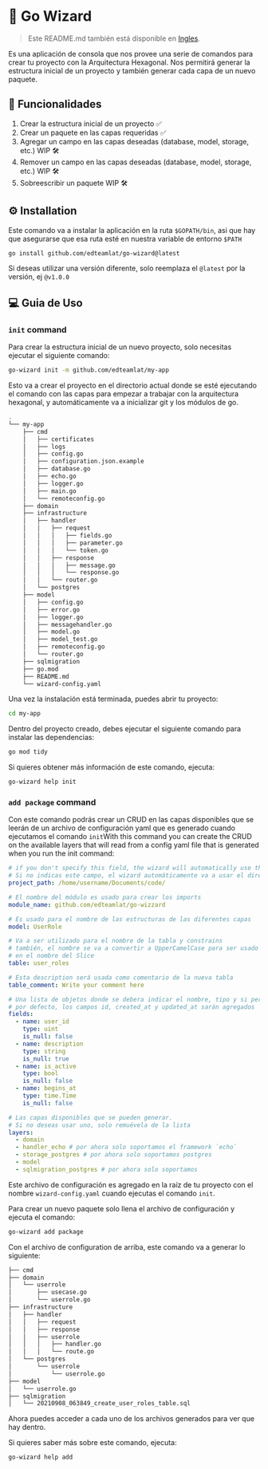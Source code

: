 # 🧙 Go Wizard

> Este README.md también está disponible en [Ingles](README.md).

Es una aplicación de consola que nos provee una serie de comandos para crear tu proyecto con la Arquitectura Hexagonal.
Nos permitirá generar la estructura inicial de un proyecto y también generar cada capa de un nuevo paquete.

## 🎯 Funcionalidades

1. Crear la estructura inicial de un proyecto ✅
2. Crear un paquete en las capas requeridas ✅
3. Agregar un campo en las capas deseadas (database, model, storage, etc.) WIP 🛠
4. Remover un campo en las capas deseadas (database, model, storage, etc.) WIP 🛠
5. Sobreescribir un paquete WIP 🛠

## ⚙ Installation

Este comando va a instalar la aplicación en la ruta `$GOPATH/bin`, asi que hay que asegurarse que esa ruta esté en
nuestra variable de entorno `$PATH`

```bash
go install github.com/edteamlat/go-wizard@latest
```

Si deseas utilizar una versión diferente, solo reemplaza el `@latest` por la versión, ej `@v1.0.0`

## 💻 Guia de Uso

### `init` command

Para crear la estructura inicial de un nuevo proyecto, solo necesitas ejecutar el siguiente comando:

```bash
go-wizard init -m github.com/edteamlat/my-app
```

Esto va a crear el proyecto en el directorio actual donde se esté ejecutando el comando con las capas para empezar a
trabajar con la arquitectura hexagonal, y automáticamente va a inicializar git y los módulos de go.

```bash
.
└── my-app
    ├── cmd
    │   ├── certificates
    │   ├── logs
    │   ├── config.go
    │   ├── configuration.json.example
    │   ├── database.go
    │   ├── echo.go
    │   ├── logger.go
    │   ├── main.go
    │   └── remoteconfig.go
    ├── domain
    ├── infrastructure
    │   ├── handler
    │   │   ├── request
    │   │   │   ├── fields.go
    │   │   │   ├── parameter.go
    │   │   │   └── token.go
    │   │   ├── response
    │   │   │   ├── message.go
    │   │   │   └── response.go
    │   │   └── router.go
    │   └── postgres
    ├── model
    │   ├── config.go
    │   ├── error.go
    │   ├── logger.go
    │   ├── messagehandler.go
    │   ├── model.go
    │   ├── model_test.go
    │   ├── remoteconfig.go
    │   └── router.go
    ├── sqlmigration
    ├── go.mod
    ├── README.md
    └── wizard-config.yaml
```

Una vez la instalación está terminada, puedes abrir tu proyecto:

```bash
cd my-app
```

Dentro del proyecto creado, debes ejecutar el siguiente comando para instalar las dependencias:

```bash
go mod tidy
```

Si quieres obtener más información de este comando, ejecuta:

```bash
go-wizard help init
```

### `add package` command

Con este comando podrás crear un CRUD en las capas disponibles que se leerán de un archivo de configuración yaml que es
generado cuando ejecutamos el comando `init`With this command you can create the CRUD on the available layers that will
read from a config yaml file that is generated when you run the init command:

```yaml
# if you don't specify this field, the wizard will automatically use the path of working directory (pwd)
# Si no indicas este campo, el wizard automáticamente va a usar el directorio actual (pwd)
project_path: /home/username/Documents/code/

# El nombre del módulo es usado para crear los imports
module_name: github.com/edteamlat/go-wizzard

# Es usado para el nombre de las estructuras de las diferentes capas
model: UserRole

# Va a ser utilizado para el nombre de la tabla y constrains
# también, el nombre se va a convertir a UpperCamelCase para ser usado
# en el nombre del Slice
table: user_roles

# Esta description será usada como comentario de la nueva tabla
table_comment: Write your comment here

# Una lista de objetos donde se debera indicar el nombre, tipo y si permite nulos
# por defecto, los campos id, created_at y updated_at sarán agregados
fields:
  - name: user_id
    type: uint
    is_null: false
  - name: description
    type: string
    is_null: true
  - name: is_active
    type: bool
    is_null: false
  - name: begins_at
    type: time.Time
    is_null: false

# Las capas disponibles que se pueden generar.
# Si no deseas usar uno, solo remuévela de la lista
layers:
  - domain
  - handler_echo # por ahora solo soportamos el framework `echo`
  - storage_postgres # por ahora solo soportamos postgres
  - model
  - sqlmigration_postgres # por ahora solo soportamos
```

Este archivo de configuración es agregado en la raíz de tu proyecto con el nombre `wizard-config.yaml` cuando ejecutas
el comando `init`.

Para crear un nuevo paquete solo llena el archivo de configuración y ejecuta el comando:

```bash
go-wizard add package
```

Con el archivo de configuration de arriba, este comando va a generar lo siguiente:

```bash
├── cmd
├── domain
│   └── userrole
│       ├── usecase.go
│       └── userrole.go
├── infrastructure
│   ├── handler
│   │   ├── request
│   │   ├── response
│   │   ├── userrole
│   │   │   ├── handler.go
│   │   │   └── route.go
│   └── postgres
│       └── userrole
│           └── userrole.go
├── model
│   └── userrole.go
├── sqlmigration
│   └── 20210908_063849_create_user_roles_table.sql
```

Ahora puedes acceder a cada uno de los archivos generados para ver que hay dentro.

Si quieres saber más sobre este comando, ejecuta:
```bash
go-wizard help add
```
